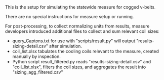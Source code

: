This is the setup for simulating the statewide measure for cogged v-belts.

There are no special instructions for measure setup or running.

For post-processing, to collect normalizing units from results, measure developers introduced additional files to collect and sum relevant coil sizes:
- query_Captons.txt for use with "scripts/result.py" will output "results-sizing-detail.csv" after simulation.
- coil_list.xlsx tabulates the cooling coils relevant to the measure, created manually by inspection.
- Python script result_filtered.py reads "results-sizing-detail.csv" and "coil_list.xlsx", filters the coil sizes, and aggregates the result into "sizing_agg_filtered.csv"
